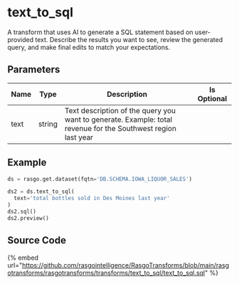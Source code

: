 

# text_to_sql

A transform that uses AI to generate a SQL statement based on user-provided text.
Describe the results you want to see, review the generated query, and make final edits to match your expectations.


## Parameters

| Name |  Type  |                                                  Description                                                   | Is Optional |
| ---- | ------ | -------------------------------------------------------------------------------------------------------------- | ----------- |
| text | string | Text description of the query you want to generate. Example: total revenue for the Southwest region last year  |             |


## Example

```python
ds = rasgo.get.dataset(fqtn='DB.SCHEMA.IOWA_LIQUOR_SALES')

ds2 = ds.text_to_sql(
  text='total bottles sold in Des Moines last year'
)
ds2.sql()
ds2.preview()

```

## Source Code

{% embed url="https://github.com/rasgointelligence/RasgoTransforms/blob/main/rasgotransforms/rasgotransforms/transforms/text_to_sql/text_to_sql.sql" %}

